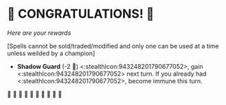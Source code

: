 # :sparkler: CONGRATULATIONS! :sparkler: 
*Here are your rewards*

[Spells cannot be sold/traded/modified and only one can be used at a time unless weilded by a champion]

- **Shadow Guard** (-2 :large_blue_diamond:) <:stealthIcon:943248201790677052>, gain <:stealthIcon:943248201790677052> next turn. If you already had <:stealthIcon:943248201790677052>, become immune this turn.


:sparkler: :sparkler: :sparkler: :sparkler: :sparkler: :sparkler: :sparkler: :sparkler: :sparkler: :sparkler: 
